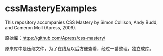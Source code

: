 # cssMasteryExamples
This repository accompanies CSS Mastery by Simon Collison, Andy Budd, and Cameron Moll (Apress, 2009).

原始库：https://github.com/Apress/css-mastery/

原来库中是压缩文件，为了在线及以后方便查看，经过一番整理，独立成库。
